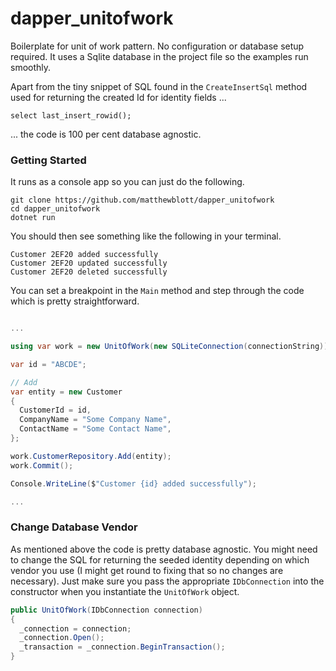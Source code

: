 # dapper_unitofwork

Boilerplate for unit of work pattern. No configuration or database setup required. It uses a Sqlite database in the project file so the examples run smoothly.
 
Apart from the tiny snippet of SQL found in the ```CreateInsertSql``` method used for returning the created Id for identity fields ...
```
select last_insert_rowid();
```
... the code is 100 per cent database agnostic.

### Getting Started

It runs as a console app so you can just do the following.

```
git clone https://github.com/matthewblott/dapper_unitofwork
cd dapper_unitofwork
dotnet run
```
You should then see something like the following in your terminal.

```
Customer 2EF20 added successfully
Customer 2EF20 updated successfully
Customer 2EF20 deleted successfully
```

You can set a breakpoint in the ```Main``` method and step through the code which is pretty straightforward.

```c#

...

using var work = new UnitOfWork(new SQLiteConnection(connectionString));

var id = "ABCDE";

// Add
var entity = new Customer 
{
  CustomerId = id,
  CompanyName = "Some Company Name",
  ContactName = "Some Contact Name",
};

work.CustomerRepository.Add(entity);
work.Commit();

Console.WriteLine($"Customer {id} added successfully");

...

```

### Change Database Vendor

As mentioned above the code is pretty database agnostic. You might need to change the SQL for returning the seeded identity depending on which vendor you use (I might get round to fixing that so no changes are necessary). Just make sure you pass the appropriate ```IDbConnection``` into the constructor when you instantiate the ```UnitOfWork``` object.

```csharp
public UnitOfWork(IDbConnection connection)
{
  _connection = connection;
  _connection.Open();
  _transaction = _connection.BeginTransaction();
}
```
